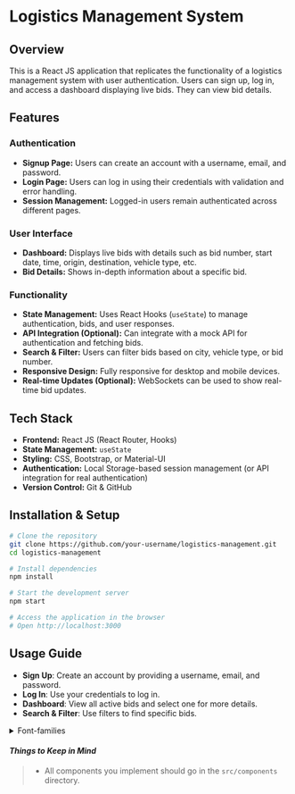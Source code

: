 # Logistics Management System

## Overview
This is a React JS application that replicates the functionality of a logistics management system with user authentication. Users can sign up, log in, and access a dashboard displaying live bids. They can view bid details.

## Features
### Authentication
- **Signup Page:** Users can create an account with a username, email, and password.
- **Login Page:** Users can log in using their credentials with validation and error handling.
- **Session Management:** Logged-in users remain authenticated across different pages.

### User Interface
- **Dashboard:** Displays live bids with details such as bid number, start date, time, origin, destination, vehicle type, etc.
- **Bid Details:** Shows in-depth information about a specific bid.

### Functionality
- **State Management:** Uses React Hooks (`useState`) to manage authentication, bids, and user responses.
- **API Integration (Optional):** Can integrate with a mock API for authentication and fetching bids.
- **Search & Filter:** Users can filter bids based on city, vehicle type, or bid number.
- **Responsive Design:** Fully responsive for desktop and mobile devices.
- **Real-time Updates (Optional):** WebSockets can be used to show real-time bid updates.

## Tech Stack
- **Frontend:** React JS (React Router, Hooks)
- **State Management:** `useState`
- **Styling:** CSS, Bootstrap, or Material-UI
- **Authentication:** Local Storage-based session management (or API integration for real authentication)
- **Version Control:** Git & GitHub

## Installation & Setup
```sh
# Clone the repository
git clone https://github.com/your-username/logistics-management.git
cd logistics-management

# Install dependencies
npm install

# Start the development server
npm start

# Access the application in the browser
# Open http://localhost:3000
```

## Usage Guide
- **Sign Up**: Create an account by providing a username, email, and password.
- **Log In**: Use your credentials to log in.
- **Dashboard**: View all active bids and select one for more details.
- **Search & Filter**: Use filters to find specific bids.

<details>
<summary>Font-families</summary>

- Roboto
</details>


#### _Things to Keep in Mind_
>
> - All components you implement should go in the `src/components` directory.

